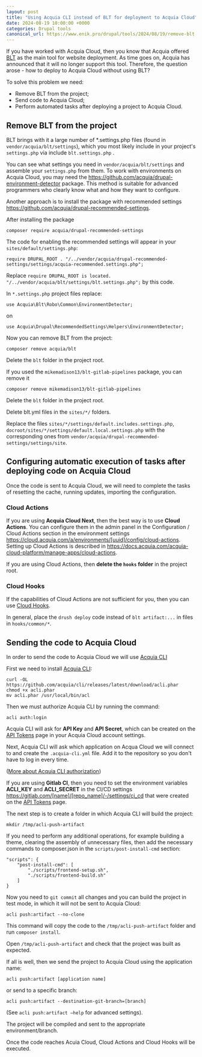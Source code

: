 ```yaml
---
layout: post
title: "Using Acquia CLI instead of BLT for deployment to Acquia Cloud"
date: 2024-08-19 10:00:00 +0000
categories: Drupal tools
canonical_url: https://www.enik.pro/drupal/tools/2024/08/19/remove-blt.html
---
```

If you have worked with Acquia Cloud, then you know that Acquia offered [BLT](https://github.com/acquia/blt) as the main tool for website deployment. As time goes on, Acquia has announced that it will no longer support this tool. Therefore, the question arose - how to deploy to Acquia Cloud without using BLT?

To solve this problem we need:
- Remove BLT from the project;
- Send code to Acquia Cloud;
- Perform automated tasks after deploying a project to Acquia Cloud.

## Remove BLT from the project

BLT brings with it a large number of *.settings.php files (found in `vendor/acquia/blt/settings`), which you most likely include in your project's `settings.php` via include `blt.settings.php` .

You can see what settings you need in `vendor/acquia/blt/settings` and assemble your `settings.php` from them. To work with environments on Acquia Cloud, you may need the https://github.com/acquia/drupal-environment-detector package. This method is suitable for advanced programmers who clearly know what and how they want to configure.

Another approach is to install the package with recommended settings https://github.com/acquia/drupal-recommended-settings.

After installing the package

```
composer require acquia/drupal-recommended-settings
```
The code for enabling the recommended settings will appear in your `sites/default/settings.php`:

```
require DRUPAL_ROOT . "/../vendor/acquia/drupal-recommended-settings/settings/acquia-recommended.settings.php";
```

Replace `require DRUPAL_ROOT is located. "/../vendor/acquia/blt/settings/blt.settings.php";` by this code.

In `*.settings.php` project files replace:

```
use Acquia\Blt\Robo\Common\EnvironmentDetector;
```
on
```
use Acquia\Drupal\RecommendedSettings\Helpers\EnvironmentDetector;
```

Now you can remove BLT from the project:
```
composer remove acquia/blt
```

Delete the `blt` folder in the project root.

If you used the `mikemadison13/blt-gitlab-pipelines` package, you can remove it

```
composer remove mikemadison13/blt-gitlab-pipelines
```

Delete the `blt` folder in the project root.

Delete blt.yml files in the `sites/*/` folders.

Replace the files `sites/*/settings/default.includes.settings.php`, `docroot/sites/*/settings/default.local.settings.php` with the corresponding ones from `vendor/acquia/drupal-recommended-settings/settings/site`.

## Configuring automatic execution of tasks after deploying code on Acquia Cloud

Once the code is sent to Acquia Cloud, we will need to complete the tasks of resetting the cache, running updates, importing the configuration.

### Cloud Actions

If you are using **Acquia Cloud Next**, then the best way is to use **Cloud Actions**. You can configure them in the admin panel in the Configuration / Cloud Actions section in the environment settings https://cloud.acquia.com/a/environments/[uuid]/config/cloud-actions. Setting up Cloud Actions is described in https://docs.acquia.com/acquia-cloud-platform/manage-apps/cloud-actions.

If you are using Cloud Actions, then **delete the `hooks` folder** in the project root.

### Cloud Hooks

If the capabilities of Cloud Actions are not sufficient for you, then you can use [Cloud Hooks](https://docs.acquia.com/acquia-cloud-platform/develop-apps/api/cloud-hooks).

In general, place the `drush deploy` code instead of `blt artifact:...` in files in `hooks/common/*`.

## Sending the code to Acquia Cloud

In order to send the code to Acquia Cloud we will use [Acquia CLI](https://docs.acquia.com/acquia-cloud-platform/add-ons/acquia-cli/acquia-cli)

First we need to install [Acquia CLI](https://docs.acquia.com/acquia-cloud-platform/add-ons/acquia-cli/install):

```shell
curl -OL https://github.com/acquia/cli/releases/latest/download/acli.phar
chmod +x acli.phar
mv acli.phar /usr/local/bin/acl
```

Then we must authorize Acquia CLI by running the command:
```shell
acli auth:login
```

Acquia CLI will ask for **API Key** and **API Secret**, which can be created on the [API Tokens](https://cloud.acquia.com/a/profile/tokens) page in your Acquia Cloud account settings.

Next, Acquia CLI will ask which application on Acqua Cloud we will connect to and create the `.acquia-cli.yml` file. Add it to the repository so you don't have to log in every time.

([More about Acquia CLI authorization](https://docs.acquia.com/acquia-cloud-platform/add-ons/acquia-cli/start))

If you are using **Gitlab CI**, then you need to set the environment variables
**ACLI_KEY** and **ACLI_SECRET** in the CI/CD settings https://gitlab.com/[name]/[repo_name]/-/settings/ci_cd that were created
on the [API Tokens](https://cloud.acquia.com/a/profile/tokens) page.

The next step is to create a folder in which Acquia CLI will build the project:

```
mkdir /tmp/acli-push-artifact
```

If you need to perform any additional operations, for example building a theme, clearing the assembly of unnecessary files, then add the necessary commands to composer.json in the `scripts/post-install-cmd` section:

```
"scripts": {
    "post-install-cmd": [
        "./scripts/frontend-setup.sh",
        "./scripts/frontend-build.sh"
    ]
}
```

Now you need to `git commit` all changes and you can build the project in test mode, in which it will not be sent to Acquia Cloud:

```
acli push:artifact --no-clone
```

This command will copy the code to the `/tmp/acli-push-artifact` folder and run `composer install`.

Open `/tmp/acli-push-artifact` and check that the project was built as expected.

If all is well, then we send the project to Acquia Cloud using the application name:

```
acli push:artifact [application name]
```

or send to a specific branch:

```
acli push:artifact --destination-git-branch=[branch]
```

(See `acli push:artifact –help` for advanced settings).

The project will be compiled and sent to the appropriate environment/branch.

Once the code reaches Acuia Cloud, Cloud Actions and Cloud Hooks will be executed.
